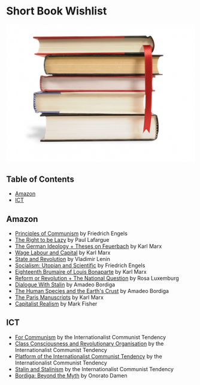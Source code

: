 # Short Book Wishlist

![book](books.png)

## Table of Contents

* [Amazon](#amazon)
* [ICT](#ict)

## Amazon

* [Principles of Communism](https://www.amazon.ca/dp/9977090025/) by Friedrich Engels
* [The Right to be Lazy](https://www.amazon.ca/Right-Be-Lazy-Paul-Lafargue/dp/1406881430/) by Paul Lafargue
* [The German Ideology + Theses on Feuerbach](https://www.amazon.ca/German-Ideology-Including-Thesis-Feuerbach/dp/1573922587/) by Karl Marx
* [Wage Labour and Capital](https://www.amazon.ca/Wage-Labor-Capital-Karl-Marx/dp/1978461232/) by Karl Marx
* [State and Revolution](https://www.amazon.ca/dp/1795754613/) by Vladimir Lenin
* [Socialism: Utopian and Scientific](https://www.amazon.ca/Socialism-Utopian-Scientific-Frederick-Engels/dp/1514132230/) by Friedrich Engels
* [Eighteenth Brumaire of Louis Bonaparte](https://www.amazon.ca/Eighteenth-Brumaire-Louis-Bonaparte/dp/1522064885/) by Karl Marx
* [Reform or Revolution + The National Question](https://www.amazon.ca/Writings-Rosa-Luxemburg-Revolution-National/dp/1934941913/) by Rosa Luxemburg
* [Dialogue With Stalin](https://www.amazon.ca/Dialogue-Stalin-Amadeo-Bordiga/dp/7465082013/) by Amadeo Bordiga
* [The Human Species and the Earth's Crust](https://www.amazon.ca/Human-Species-Earths-Crust-13/dp/5684164749/) by Amadeo Bordiga
* [The Paris Manuscripts](https://www.amazon.ca/Economic-Philosophic-Manuscripts-1844-Karl/dp/0486455610/) by Karl Marx
* [Capitalist Realism](https://www.amazon.ca/dp/1846943175/) by Mark Fisher

## ICT

* [For Communism](http://www.leftcom.org/en/store) by the Internationalist Communist Tendency
* [Class Consciousness and Revolutionary Organisation](http://www.leftcom.org/en/store) by the Internationalist Communist Tendency
* [Platform of the Internationalist Communist Tendency](http://www.leftcom.org/en/store) by the Internationalist Communist Tendency
* [Stalin and Stalinism](http://www.leftcom.org/en/store) by the Internationalist Communist Tendency
* [Bordiga: Beyond the Myth](http://www.leftcom.org/en/store) by Onorato Damen

